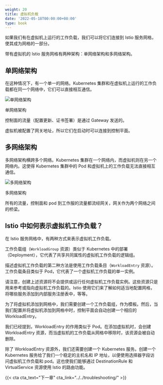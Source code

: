 ```yaml
---
weight: 20
title: 虚拟机负载
date: '2022-05-18T00:00:00+08:00'
type: book
---
```


如果我们有在虚拟机上运行的工作负载，我们可以将它们连接到 Istio 服务网格，使其成为网格的一部分。

带有虚拟机的 Istio 服务网格有两种架构：单网络架构和多网络架构。

## 单网络架构

在这种情况下，有一个单一的网络。Kubernetes 集群和在虚拟机上运行的工作负载都在同一个网络中，它们可以直接相互通信。

![单网络架构](../../images/008i3skNly1gtd5xr6iczj60vr0j70uc02.jpg "单网络架构")

单网络架构

控制面的流量（配置更新、证书签署）是通过 Gateway 发送的。

虚拟机被配置了网关地址，所以它们在启动时可以连接到控制平面。

## 多网络架构

多网络架构横跨多个网络。Kubernetes 集群在一个网络内，而虚拟机则在另一个网络内。这使得 Kubernetes 集群中的 Pod 和虚拟机上的工作负载无法直接相互通信。

![多网络架构](../../images/008i3skNly1gtd62xkbgij60vr0j7jt702.jpg "多网络架构")

多网络架构

所有的流量，控制面和 pod 到工作服的流量都流经网关，网关作为两个网络之间的桥梁。

## Istio 中如何表示虚拟机工作负载？

在 Istio 服务网格中，有两种方式来表示虚拟机工作负载。

工作负载组（`WorkloadGroup` 资源）类似于 Kubernetes 中的部署（Deployment），它代表了共享共同属性的虚拟机工作负载的逻辑组。

描述虚拟机工作负载的第二种方法是使用工作负载条目（`WorkloadEntry` 资源）。工作负载条目类似于 Pod，它代表了一个虚拟机工作负载的单一实例。

请注意，创建上述资源将不会提供或运行任何虚拟机工作负载实例。这些资源只是用来参考或指向虚拟机工作负载的。Istio 使用它们来了解如何适当地配置网格，将哪些服务添加到内部服务注册表中，等等。

为了将虚拟机添加到网格中，我们需要创建一个工作负载组，作为模板。然后，当我们配置并将虚拟机添加到网格中时，控制平面会自动创建一个相应的 WorkloadEntry。

我们已经提到，WorkloadEntry 的作用类似于 Pod。在添加虚拟机时，会创建 WorkloadEntry 资源，而当虚拟机的工作负载从网格中移除时，该资源会被自动删除。

除了 WorkloadEntry 资源外，我们还需要创建一个 Kubernetes 服务。创建一个 Kubernetes 服务给了我们一个稳定的主机名和 IP 地址，以便使用选择器字段访问虚拟机工作负载和 pod。这也使我们能够通过 DestinationRule 和 VirtualService 资源使用 Istio 的路由功能。

{{< cta cta_text="下一章" cta_link="../../troubleshooting/" >}}
